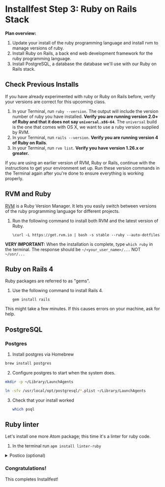 # Installfest Step 3: Ruby on Rails Stack

**Plan overview:**

1. Update your install of the ruby programming language and install rvm to manage versions of ruby.
2. Install Ruby on Rails, a back end web development framework for the ruby programming language.
3. Install PostgreSQL, a database the database we'll use with our Ruby on Rails stack.

## Check Previous Installs

If you have already experimented with ruby or Ruby on Rails before, verify your versions are correct for this upcoming class.

1. In your Terminal, run `ruby --version`.  The output will include the version number of ruby you have installed. **Verify you are running version 2.0+ of Ruby and that it does not say `universal.x86-64`**.  The `universal` build is the one that comes with OS X, we want to use a ruby version supplied by RVM.
2. In your Terminal, run `rails --version`. **Verify you are running version 4 of Ruby on Rails**.
3. In your Terminal, run `rvm list`.  **Verify you have version 1.26.x or greater.**

If you are using an earlier version of RVM, Ruby or Rails, continue with the instructions to get your environment set up. Run these version commands in the Terminal again after you're done to ensure everything is working properly.


## RVM and Ruby

<a href="http://www.rvm.io" target="_new">RVM</a> is a Ruby Version Manager. It lets you easily switch between versions of the ruby programming language for different projects.

1. Run the following command to install both RVM and the latest version of Ruby.

    ```
    \curl -L https://get.rvm.io | bash -s stable --ruby --auto-dotfiles
    ```

**VERY IMPORTANT:**  When the installation is complete, type `which ruby` in the terminal. The response should be `~/<your_user_name>/...` NOT `~/usr/...`



## Ruby on Rails 4

Ruby packages are referred to as "gems". 

1. Use the following command to install Rails 4.
    
    ```
    gem install rails
    ```

This might take a few minutes. 
If this causes errors on your machine, ask for help.


## PostgreSQL 

### Postgres

1. Install postgres via Homebrew
  ```bash
  brew install postgres
  ```

2. Configure postgres to start when the system does.

  ```bash
  mkdir -p ~/Library/LaunchAgents

  ln -sfv /usr/local/opt/postgresql/*.plist ~/Library/LaunchAgents
  ```

3. Check that your install worked

    ```bash
    which psql
    ```

## Ruby linter
Let's install one more Atom package; this time it's a linter for ruby code.

1. In the terminal run `apm install linter-ruby`

<details>
<summary>Postico (optional)</summary>
### Postico

Postico is a GUI tool to view the contents of your Postgres database. 

1. Go to <a href="https://eggerapps.at/postico/" target="_new">eggerapps.at/postico/</a> and download the free version.
2. Install it by unzipping the downloaded zip and then dragging `Postico.app` into your `Applications` directory.

</details>


### Congratulations!
This completes Installfest!


